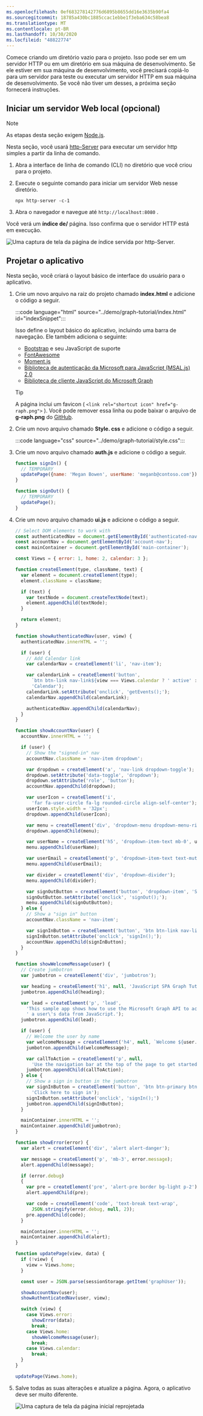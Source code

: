 ```yaml
---
ms.openlocfilehash: 0ef683278142776d6895b8655dd16e3635b90fa4
ms.sourcegitcommit: 18785a430bc1885ccac1ebbe1f3eba634c58bea8
ms.translationtype: MT
ms.contentlocale: pt-BR
ms.lasthandoff: 10/30/2020
ms.locfileid: "48822774"
---
```

<!-- markdownlint-disable MD002 MD041 -->

Comece criando um diretório vazio para o projeto. Isso pode ser em um servidor HTTP ou em um diretório em sua máquina de desenvolvimento. Se ele estiver em sua máquina de desenvolvimento, você precisará copiá-lo para um servidor para teste ou executar um servidor HTTP em sua máquina de desenvolvimento. Se você não tiver um desses, a próxima seção fornecerá instruções.

## <a name="start-a-local-web-server-optional"></a>Iniciar um servidor Web local (opcional)

> [!NOTE]
> As etapas desta seção exigem [Node.js](https://nodejs.org).

Nesta seção, você usará [http-Server](https://www.npmjs.com/package/http-server) para executar um servidor http simples a partir da linha de comando.

1. Abra a interface de linha de comando (CLI) no diretório que você criou para o projeto.
1. Execute o seguinte comando para iniciar um servidor Web nesse diretório.

    ```Shell
    npx http-server -c-1
    ```

1. Abra o navegador e navegue até `http://localhost:8080` .

Você verá um **índice de/** página. Isso confirma que o servidor HTTP está em execução.

![Uma captura de tela da página de índice servida por http-Server.](images/run-web-server.png)

## <a name="design-the-app"></a>Projetar o aplicativo

Nesta seção, você criará o layout básico de interface do usuário para o aplicativo.

1. Crie um novo arquivo na raiz do projeto chamado **index.html** e adicione o código a seguir.

    :::code language="html" source="../demo/graph-tutorial/index.html" id="indexSnippet":::

    Isso define o layout básico do aplicativo, incluindo uma barra de navegação. Ele também adiciona o seguinte:

    - [Bootstrap](https://getbootstrap.com/) e seu JavaScript de suporte
    - [FontAwesome](https://fontawesome.com/)
    - [Moment.js](https://momentjs.com/)
    - [Biblioteca de autenticação da Microsoft para JavaScript (MSAL.js) 2,0](https://github.com/AzureAD/microsoft-authentication-library-for-js/tree/dev/lib/msal-browser)
    - [Biblioteca de cliente JavaScript do Microsoft Graph](https://github.com/microsoftgraph/msgraph-sdk-javascript)

    > [!TIP]
    > A página inclui um favicon ( `<link rel="shortcut icon" href="g-raph.png">` ). Você pode remover essa linha ou pode baixar o arquivo de **g-raph.png** do [GitHub](https://github.com/microsoftgraph/g-raph).

1. Crie um novo arquivo chamado **Style. css** e adicione o código a seguir.

    :::code language="css" source="../demo/graph-tutorial/style.css":::

1. Crie um novo arquivo chamado **auth.js** e adicione o código a seguir.

    ```javascript
    function signIn() {
      // TEMPORARY
      updatePage({name: 'Megan Bowen', userName: 'meganb@contoso.com'});
    }

    function signOut() {
      // TEMPORARY
      updatePage();
    }
    ```

1. Crie um novo arquivo chamado **ui.js** e adicione o código a seguir.

    ```javascript
    // Select DOM elements to work with
    const authenticatedNav = document.getElementById('authenticated-nav');
    const accountNav = document.getElementById('account-nav');
    const mainContainer = document.getElementById('main-container');

    const Views = { error: 1, home: 2, calendar: 3 };

    function createElement(type, className, text) {
      var element = document.createElement(type);
      element.className = className;

      if (text) {
        var textNode = document.createTextNode(text);
        element.appendChild(textNode);
      }

      return element;
    }

    function showAuthenticatedNav(user, view) {
      authenticatedNav.innerHTML = '';

      if (user) {
        // Add Calendar link
        var calendarNav = createElement('li', 'nav-item');

        var calendarLink = createElement('button',
          `btn btn-link nav-link${view === Views.calendar ? ' active' : '' }`,
          'Calendar');
        calendarLink.setAttribute('onclick', 'getEvents();');
        calendarNav.appendChild(calendarLink);

        authenticatedNav.appendChild(calendarNav);
      }
    }

    function showAccountNav(user) {
      accountNav.innerHTML = '';

      if (user) {
        // Show the "signed-in" nav
        accountNav.className = 'nav-item dropdown';

        var dropdown = createElement('a', 'nav-link dropdown-toggle');
        dropdown.setAttribute('data-toggle', 'dropdown');
        dropdown.setAttribute('role', 'button');
        accountNav.appendChild(dropdown);

        var userIcon = createElement('i',
          'far fa-user-circle fa-lg rounded-circle align-self-center');
        userIcon.style.width = '32px';
        dropdown.appendChild(userIcon);

        var menu = createElement('div', 'dropdown-menu dropdown-menu-right');
        dropdown.appendChild(menu);

        var userName = createElement('h5', 'dropdown-item-text mb-0', user.displayName);
        menu.appendChild(userName);

        var userEmail = createElement('p', 'dropdown-item-text text-muted mb-0', user.mail || user.userPrincipalName);
        menu.appendChild(userEmail);

        var divider = createElement('div', 'dropdown-divider');
        menu.appendChild(divider);

        var signOutButton = createElement('button', 'dropdown-item', 'Sign out');
        signOutButton.setAttribute('onclick', 'signOut();');
        menu.appendChild(signOutButton);
      } else {
        // Show a "sign in" button
        accountNav.className = 'nav-item';

        var signInButton = createElement('button', 'btn btn-link nav-link', 'Sign in');
        signInButton.setAttribute('onclick', 'signIn();');
        accountNav.appendChild(signInButton);
      }
    }

    function showWelcomeMessage(user) {
      // Create jumbotron
      var jumbotron = createElement('div', 'jumbotron');

      var heading = createElement('h1', null, 'JavaScript SPA Graph Tutorial');
      jumbotron.appendChild(heading);

      var lead = createElement('p', 'lead',
        'This sample app shows how to use the Microsoft Graph API to access' +
        ' a user\'s data from JavaScript.');
      jumbotron.appendChild(lead);

      if (user) {
        // Welcome the user by name
        var welcomeMessage = createElement('h4', null, `Welcome ${user.displayName}!`);
        jumbotron.appendChild(welcomeMessage);

        var callToAction = createElement('p', null,
          'Use the navigation bar at the top of the page to get started.');
        jumbotron.appendChild(callToAction);
      } else {
        // Show a sign in button in the jumbotron
        var signInButton = createElement('button', 'btn btn-primary btn-large',
          'Click here to sign in');
        signInButton.setAttribute('onclick', 'signIn();')
        jumbotron.appendChild(signInButton);
      }

      mainContainer.innerHTML = '';
      mainContainer.appendChild(jumbotron);
    }

    function showError(error) {
      var alert = createElement('div', 'alert alert-danger');

      var message = createElement('p', 'mb-3', error.message);
      alert.appendChild(message);

      if (error.debug)
      {
        var pre = createElement('pre', 'alert-pre border bg-light p-2');
        alert.appendChild(pre);

        var code = createElement('code', 'text-break text-wrap',
          JSON.stringify(error.debug, null, 2));
        pre.appendChild(code);
      }

      mainContainer.innerHTML = '';
      mainContainer.appendChild(alert);
    }

    function updatePage(view, data) {
      if (!view) {
        view = Views.home;
      }

      const user = JSON.parse(sessionStorage.getItem('graphUser'));

      showAccountNav(user);
      showAuthenticatedNav(user, view);

      switch (view) {
        case Views.error:
          showError(data);
          break;
        case Views.home:
          showWelcomeMessage(user);
          break;
        case Views.calendar:
          break;
      }
    }

    updatePage(Views.home);
    ```

1. Salve todas as suas alterações e atualize a página. Agora, o aplicativo deve ser muito diferente.

    ![Uma captura de tela da página inicial reprojetada](images/app-layout.png)
